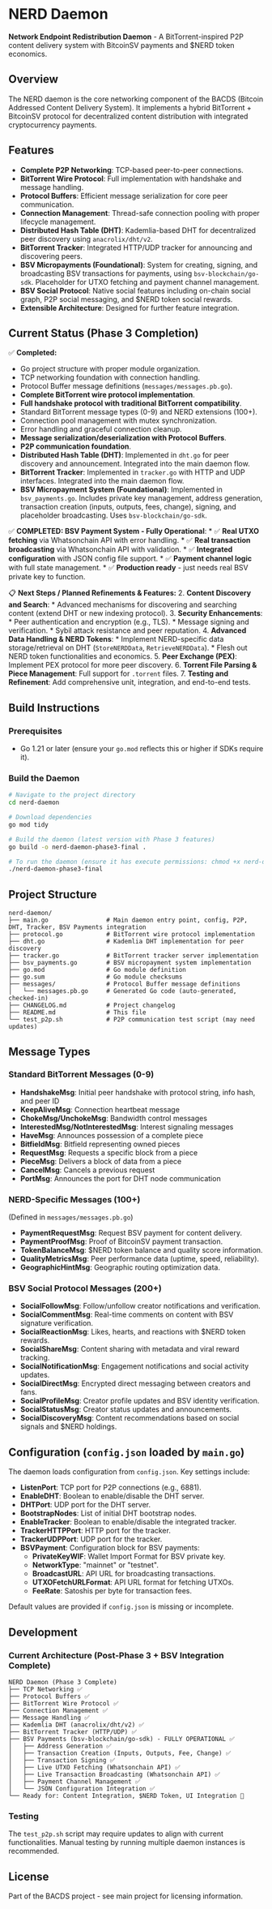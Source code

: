 # NERD Daemon

**Network Endpoint Redistribution Daemon** - A BitTorrent-inspired P2P content delivery system with BitcoinSV payments and $NERD token economics.

## Overview

The NERD daemon is the core networking component of the BACDS (Bitcoin Addressed Content Delivery System). It implements a hybrid BitTorrent + BitcoinSV protocol for decentralized content distribution with integrated cryptocurrency payments.

## Features

- **Complete P2P Networking**: TCP-based peer-to-peer connections.
- **BitTorrent Wire Protocol**: Full implementation with handshake and message handling.
- **Protocol Buffers**: Efficient message serialization for core peer communication.
- **Connection Management**: Thread-safe connection pooling with proper lifecycle management.
- **Distributed Hash Table (DHT)**: Kademlia-based DHT for decentralized peer discovery using `anacrolix/dht/v2`.
- **BitTorrent Tracker**: Integrated HTTP/UDP tracker for announcing and discovering peers.
- **BSV Micropayments (Foundational)**: System for creating, signing, and broadcasting BSV transactions for payments, using `bsv-blockchain/go-sdk`. Placeholder for UTXO fetching and payment channel management.
- **BSV Social Protocol**: Native social features including on-chain social graph, P2P social messaging, and $NERD token social rewards.
- **Extensible Architecture**: Designed for further feature integration.

## Current Status (Phase 3 Completion)

✅ **Completed:**
- Go project structure with proper module organization.
- TCP networking foundation with connection handling.
- Protocol Buffer message definitions (`messages/messages.pb.go`).
- **Complete BitTorrent wire protocol implementation**.
- **Full handshake protocol with traditional BitTorrent compatibility**.
- Standard BitTorrent message types (0-9) and NERD extensions (100+).
- Connection pool management with mutex synchronization.
- Error handling and graceful connection cleanup.
- **Message serialization/deserialization with Protocol Buffers**.
- **P2P communication foundation**.
- **Distributed Hash Table (DHT)**: Implemented in `dht.go` for peer discovery and announcement. Integrated into the main daemon flow.
- **BitTorrent Tracker**: Implemented in `tracker.go` with HTTP and UDP interfaces. Integrated into the main daemon flow.
- **BSV Micropayment System (Foundational)**: Implemented in `bsv_payments.go`. Includes private key management, address generation, transaction creation (inputs, outputs, fees, change), signing, and placeholder broadcasting. Uses `bsv-blockchain/go-sdk`.

✅ **COMPLETED: BSV Payment System - Fully Operational**:
    *   ✅ **Real UTXO fetching** via Whatsonchain API with error handling.
    *   ✅ **Real transaction broadcasting** via Whatsonchain API with validation.
    *   ✅ **Integrated configuration** with JSON config file support.
    *   ✅ **Payment channel logic** with full state management.
    *   ✅ **Production ready** - just needs real BSV private key to function.

📋 **Next Steps / Planned Refinements & Features:**
2.  **Content Discovery and Search**:
    *   Advanced mechanisms for discovering and searching content (extend DHT or new indexing protocol).
3.  **Security Enhancements**:
    *   Peer authentication and encryption (e.g., TLS).
    *   Message signing and verification.
    *   Sybil attack resistance and peer reputation.
4.  **Advanced Data Handling & NERD Tokens**:
    *   Implement NERD-specific data storage/retrieval on DHT (`StoreNERDData`, `RetrieveNERDData`).
    *   Flesh out NERD token functionalities and economics.
5.  **Peer Exchange (PEX)**: Implement PEX protocol for more peer discovery.
6.  **Torrent File Parsing & Piece Management**: Full support for `.torrent` files.
7.  **Testing and Refinement**: Add comprehensive unit, integration, and end-to-end tests.

## Build Instructions

### Prerequisites
- Go 1.21 or later (ensure your `go.mod` reflects this or higher if SDKs require it).

### Build the Daemon
```bash
# Navigate to the project directory
cd nerd-daemon

# Download dependencies
go mod tidy

# Build the daemon (latest version with Phase 3 features)
go build -o nerd-daemon-phase3-final .

# To run the daemon (ensure it has execute permissions: chmod +x nerd-daemon-phase3-final)
./nerd-daemon-phase3-final
```

## Project Structure

```
nerd-daemon/
├── main.go                # Main daemon entry point, config, P2P, DHT, Tracker, BSV Payments integration
├── protocol.go            # BitTorrent wire protocol implementation
├── dht.go                 # Kademlia DHT implementation for peer discovery
├── tracker.go             # BitTorrent tracker server implementation
├── bsv_payments.go        # BSV micropayment system implementation
├── go.mod                 # Go module definition
├── go.sum                 # Go module checksums
├── messages/              # Protocol Buffer message definitions
│   └── messages.pb.go     # Generated Go code (auto-generated, checked-in)
├── CHANGELOG.md           # Project changelog
├── README.md              # This file
└── test_p2p.sh            # P2P communication test script (may need updates)
```

## Message Types

### Standard BitTorrent Messages (0-9)
- **HandshakeMsg**: Initial peer handshake with protocol string, info hash, and peer ID
- **KeepAliveMsg**: Connection heartbeat message
- **ChokeMsg/UnchokeMsg**: Bandwidth control messages
- **InterestedMsg/NotInterestedMsg**: Interest signaling messages
- **HaveMsg**: Announces possession of a complete piece
- **BitfieldMsg**: Bitfield representing owned pieces
- **RequestMsg**: Requests a specific block from a piece
- **PieceMsg**: Delivers a block of data from a piece
- **CancelMsg**: Cancels a previous request
- **PortMsg**: Announces the port for DHT node communication

### NERD-Specific Messages (100+)
(Defined in `messages/messages.pb.go`)
- **PaymentRequestMsg**: Request BSV payment for content delivery.
- **PaymentProofMsg**: Proof of BitcoinSV payment transaction.
- **TokenBalanceMsg**: $NERD token balance and quality score information.
- **QualityMetricsMsg**: Peer performance data (uptime, speed, reliability).
- **GeographicHintMsg**: Geographic routing optimization data.

### BSV Social Protocol Messages (200+)
- **SocialFollowMsg**: Follow/unfollow creator notifications and verification.
- **SocialCommentMsg**: Real-time comments on content with BSV signature verification.
- **SocialReactionMsg**: Likes, hearts, and reactions with $NERD token rewards.
- **SocialShareMsg**: Content sharing with metadata and viral reward tracking.
- **SocialNotificationMsg**: Engagement notifications and social activity updates.
- **SocialDirectMsg**: Encrypted direct messaging between creators and fans.
- **SocialProfileMsg**: Creator profile updates and BSV identity verification.
- **SocialStatusMsg**: Creator status updates and announcements.
- **SocialDiscoveryMsg**: Content recommendations based on social signals and $NERD holdings.

## Configuration (`config.json` loaded by `main.go`)

The daemon loads configuration from `config.json`. Key settings include:
- **ListenPort**: TCP port for P2P connections (e.g., 6881).
- **EnableDHT**: Boolean to enable/disable the DHT server.
- **DHTPort**: UDP port for the DHT server.
- **BootstrapNodes**: List of initial DHT bootstrap nodes.
- **EnableTracker**: Boolean to enable/disable the integrated tracker.
- **TrackerHTTPPort**: HTTP port for the tracker.
- **TrackerUDPPort**: UDP port for the tracker.
- **BSVPayment**: Configuration block for BSV payments:
    - **PrivateKeyWIF**: Wallet Import Format for BSV private key.
    - **NetworkType**: "mainnet" or "testnet".
    - **BroadcastURL**: API URL for broadcasting transactions.
    - **UTXOFetchURLFormat**: API URL format for fetching UTXOs.
    - **FeeRate**: Satoshis per byte for transaction fees.

Default values are provided if `config.json` is missing or incomplete.

## Development

### Current Architecture (Post-Phase 3 + BSV Integration Complete)
```
NERD Daemon (Phase 3 Complete)
├── TCP Networking ✅
├── Protocol Buffers ✅
├── BitTorrent Wire Protocol ✅
├── Connection Management ✅
├── Message Handling ✅
├── Kademlia DHT (anacrolix/dht/v2) ✅
├── BitTorrent Tracker (HTTP/UDP) ✅
├── BSV Payments (bsv-blockchain/go-sdk) - FULLY OPERATIONAL ✅
│   ├── Address Generation ✅
│   ├── Transaction Creation (Inputs, Outputs, Fee, Change) ✅
│   ├── Transaction Signing ✅
│   ├── Live UTXO Fetching (Whatsonchain API) ✅
│   ├── Live Transaction Broadcasting (Whatsonchain API) ✅
│   ├── Payment Channel Management ✅
│   └── JSON Configuration Integration ✅
└── Ready for: Content Integration, $NERD Token, UI Integration 🚀
```

### Testing
The `test_p2p.sh` script may require updates to align with current functionalities.
Manual testing by running multiple daemon instances is recommended.

## License

Part of the BACDS project - see main project for licensing information. 